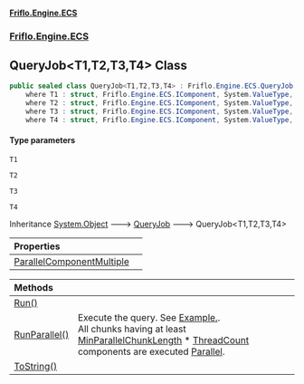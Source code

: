 #### [Friflo.Engine.ECS](index.md 'index')
### [Friflo.Engine.ECS](Friflo.Engine.ECS.md 'Friflo.Engine.ECS')

## QueryJob<T1,T2,T3,T4> Class

```csharp
public sealed class QueryJob<T1,T2,T3,T4> : Friflo.Engine.ECS.QueryJob
    where T1 : struct, Friflo.Engine.ECS.IComponent, System.ValueType, System.ValueType
    where T2 : struct, Friflo.Engine.ECS.IComponent, System.ValueType, System.ValueType
    where T3 : struct, Friflo.Engine.ECS.IComponent, System.ValueType, System.ValueType
    where T4 : struct, Friflo.Engine.ECS.IComponent, System.ValueType, System.ValueType
```
#### Type parameters

<a name='Friflo.Engine.ECS.QueryJob_T1,T2,T3,T4_.T1'></a>

`T1`

<a name='Friflo.Engine.ECS.QueryJob_T1,T2,T3,T4_.T2'></a>

`T2`

<a name='Friflo.Engine.ECS.QueryJob_T1,T2,T3,T4_.T3'></a>

`T3`

<a name='Friflo.Engine.ECS.QueryJob_T1,T2,T3,T4_.T4'></a>

`T4`

Inheritance [System.Object](https://docs.microsoft.com/en-us/dotnet/api/System.Object 'System.Object') &#129106; [QueryJob](QueryJob.md 'Friflo.Engine.ECS.QueryJob') &#129106; QueryJob<T1,T2,T3,T4>

| Properties | |
| :--- | :--- |
| [ParallelComponentMultiple](QueryJob_T1,T2,T3,T4_.ParallelComponentMultiple.md 'Friflo.Engine.ECS.QueryJob<T1,T2,T3,T4>.ParallelComponentMultiple') | |

| Methods | |
| :--- | :--- |
| [Run()](QueryJob_T1,T2,T3,T4_.Run().md 'Friflo.Engine.ECS.QueryJob<T1,T2,T3,T4>.Run()') | |
| [RunParallel()](QueryJob_T1,T2,T3,T4_.RunParallel().md 'Friflo.Engine.ECS.QueryJob<T1,T2,T3,T4>.RunParallel()') | Execute the query.             See <a href="https://github.com/friflo/Friflo.Json.Fliox/blob/main/Engine/README.md#parallel-query-job">Example.</a>.<br/>             All chunks having at least [MinParallelChunkLength](QueryJob.MinParallelChunkLength.md 'Friflo.Engine.ECS.QueryJob.MinParallelChunkLength') * [ThreadCount](ParallelJobRunner.ThreadCount.md 'Friflo.Engine.ECS.ParallelJobRunner.ThreadCount')             components are executed [Parallel](JobExecution.md#Friflo.Engine.ECS.JobExecution.Parallel 'Friflo.Engine.ECS.JobExecution.Parallel'). |
| [ToString()](QueryJob_T1,T2,T3,T4_.ToString().md 'Friflo.Engine.ECS.QueryJob<T1,T2,T3,T4>.ToString()') | |

